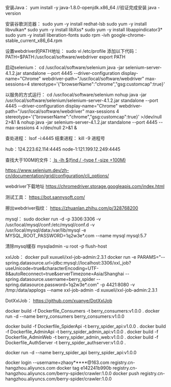 安装Java：
yum install -y java-1.8.0-openjdk.x86_64
//验证完成安装
java -version

安装谷歌浏览器：
sudo yum -y install  redhat-lsb
sudo yum -y install libvulkan*
sudo yum -y install libXss*
sudo yum -y install libappindicator3*
sudo yum -y install liberation-fonts
sudo rpm -ivh google-chrome-stable_current_x86_64.rpm

设置webdriver的PATH地址：
sudo vi /etc/profile
添加以下代码：
PATH=$PATH:/usr/local/software/webdriver
export PATH

启动selenium：
cd /usr/local/software/selenium
java -jar selenium-server-4.1.2.jar standalone --port 4445 --driver-configuration display-name="Chrome" webdriver-path="/usr/local/software/webdriver" max-sessions=4 stereotype='{"browserName":"chrome","gsg:customcap":true}'

以服务的方式运行：
cd /usr/local/software/selenium
nohup java -jar /usr/local/software/selenium/selenium-server-4.1.2.jar standalone --port 4445 --driver-configuration display-name="Chrome" webdriver-path="/usr/local/software/webdriver" max-sessions 4 stereotype='{"browserName":"chrome","gsg:customcap":true}' >/dev/null 2>&1 &
nohup java -jar selenium-server-4.1.2.jar standalone --port 4445 --max-sessions 4 >/dev/null 2>&1 &

查处进程：
lsof -i:4445
结束进程：
kill -9 进程号

hub：124.223.62.114:4445
node-1:121.199.12.249:4445

查找大于100M的文件：[
ls -lh  $(find / -type f -size +100M)]()


https://www.selenium.dev/zh-cn/documentation/grid/configuration/cli_options/

webdriver下载地址
https://chromedriver.storage.googleapis.com/index.html

测试工具：
https://bot.sannysoft.com/

擦出webdriver指纹：
https://zhuanlan.zhihu.com/p/328768200

mysql：
sudo docker run -d -p 3306:3306 -v /usr/local/mysql/conf:/etc/mysql/conf.d -v /usr/local/mysql/data:/var/lib/mysql -e MYSQL_ROOT_PASSWORD=1q2w3e*.com --name  mysql mysql:5.7

清除mysql缓存
mysqladmin -u root -p flush-host

xxlJob：
docker pull xuxueli/xxl-job-admin:2.3.1
docker run -e PARAMS="--spring.datasource.url=jdbc:mysql://localhost:3306/xxl_job?useUnicode=true&characterEncoding=UTF-8&autoReconnect=true&serverTimezone=Asia/Shanghai --spring.datasource.username=berry_spider --spring.datasource.password=1q2w3e*.com" -p 4421:8080 -v /tmp:/data/applogs --name xxl-job-admin  -d xuxueli/xxl-job-admin:2.3.1

DotXxlJob：
https://github.com/xuanye/DotXxlJob

docker build -f Dockerfile_Consumers -t berry_consumers:v1.0.0 .
docker run -d --name berry_consumers berry_consumers:v1.0.0

docker build -f Dockerfile_SpiderApi -t berry_spider_api:v1.0.0 .
docker build -f Dockerfile_AdminApi -t berry_spider_admin_api:v1.0.0 .
docker build -f Dockerfile_AdminWeb -t berry_spider_admin_web:v1.0.0 .
docker build -f Dockerfile_AuthServer -t berry_spider_authserver:v1.0.0 .

docker run -d --name berry_spider_api berry_spider_api:v1.0.0

docker login --username=zhaoy*****@163.com registry.cn-hangzhou.aliyuncs.com
docker tag e142241b990b registry.cn-hangzhou.aliyuncs.com/berry-spider/crawler:1.0.0
docker push registry.cn-hangzhou.aliyuncs.com/berry-spider/crawler:1.0.0